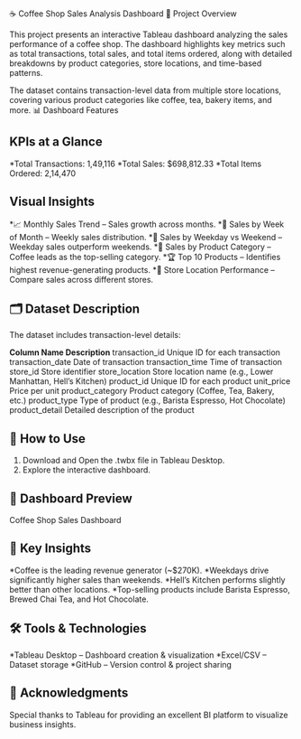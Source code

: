 ☕ Coffee Shop Sales Analysis Dashboard
📌 Project Overview

This project presents an interactive Tableau dashboard analyzing the sales performance of a coffee shop. The dashboard highlights key metrics such as total transactions, total sales, and total items ordered, along with detailed breakdowns by product categories, store locations, and time-based patterns.

The dataset contains transaction-level data from multiple store locations, covering various product categories like coffee, tea, bakery items, and more.
📊 Dashboard Features

## KPIs at a Glance
*Total Transactions: 1,49,116
*Total Sales: $698,812.33
*Total Items Ordered: 2,14,470

## Visual Insights
*📈 Monthly Sales Trend – Sales growth across months.
*📆 Sales by Week of Month – Weekly sales distribution.
*📅 Sales by Weekday vs Weekend – Weekday sales outperform weekends.
*🥤 Sales by Product Category – Coffee leads as the top-selling category.
*🏆 Top 10 Products – Identifies highest revenue-generating products.
*🏪 Store Location Performance – Compare sales across different stores.

## 🗂 Dataset Description
The dataset includes transaction-level details:

**Column Name	                Description**
transaction_id	              Unique ID for each transaction
transaction_date	            Date of transaction
transaction_time	            Time of transaction
store_id	                    Store identifier
store_location	              Store location name (e.g., Lower Manhattan, Hell’s Kitchen)
product_id	                  Unique ID for each product
unit_price	                  Price per unit
product_category	            Product category (Coffee, Tea, Bakery, etc.)
product_type	                Type of product (e.g., Barista Espresso, Hot Chocolate)
product_detail	              Detailed description of the product

## 🚀 How to Use
1. Download and Open the .twbx file in Tableau Desktop.
2. Explore the interactive dashboard.

## 📸 Dashboard Preview
Coffee Shop Sales Dashboard



## 🎯 Key Insights
*Coffee is the leading revenue generator (~$270K).
*Weekdays drive significantly higher sales than weekends.
*Hell’s Kitchen performs slightly better than other locations.
*Top-selling products include Barista Espresso, Brewed Chai Tea, and Hot Chocolate.

## 🛠 Tools & Technologies
*Tableau Desktop – Dashboard creation & visualization
*Excel/CSV – Dataset storage
*GitHub – Version control & project sharing

## 🙌 Acknowledgments

Special thanks to Tableau for providing an excellent BI platform to visualize business insights.
